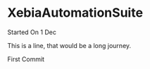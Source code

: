 # XebiaAutomationSuite
Started On 1 Dec 


This is a line, that would be a long journey.

First Commit
